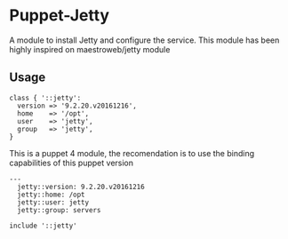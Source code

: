 # Puppet-Jetty

A module to install Jetty and configure the service. This module has been highly inspired on maestroweb/jetty module

## Usage

    class { '::jetty':
      version => '9.2.20.v20161216',
      home    => '/opt',
      user    => 'jetty',
      group   => 'jetty',
    }

This is a puppet 4 module, the recomendation is to use the binding capabilities of this puppet version

    ---
      jetty::version: 9.2.20.v20161216
      jetty::home: /opt
      jetty::user: jetty
      jetty::group: servers

    include '::jetty'

